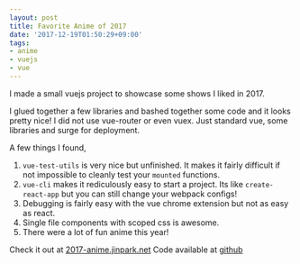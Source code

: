 ```yaml
---
layout: post
title: Favorite Anime of 2017
date: '2017-12-19T01:50:29+09:00'
tags:
- anime
- vuejs
- vue
---
```

I made a small vuejs project to showcase some shows I liked in 2017.

I glued together a few libraries and bashed together some code and it looks pretty nice! I did not use vue-router or even vuex. Just standard vue, some libraries and surge for deployment.

A few things I found,
1. `vue-test-utils` is very nice but unfinished. It makes it fairly difficult if not impossible to cleanly test your `mounted` functions.
2. `vue-cli` makes it rediculously easy to start a project. Its like `create-react-app` but you can still change your webpack configs!
3. Debugging is fairly easy with the vue chrome extension but not as easy as react.
4. Single file components with scoped css is awesome. 
5. There were a lot of fun anime this year!

Check it out at [2017-anime.jinpark.net](http://2017-anime.jinpark.net)
Code available at [github](https://github.com/jinpark/best-of-2017)
